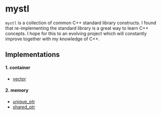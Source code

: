 # mystl

`mystl` is a collection of common C++ standard library constructs. I found that re-implementing the standard library is a great way to learn C++ concepts. I hope for this to an evolving project which will constantly improve together with my knowledge of C++.

## Implementations

#### 1. container
* [vector](./include/container/vector.h)

#### 2. memory
* [unique_ptr](./include/memory/unique_ptr.h)
* [shared_ptr](./include/memory/shared_ptr.h)
